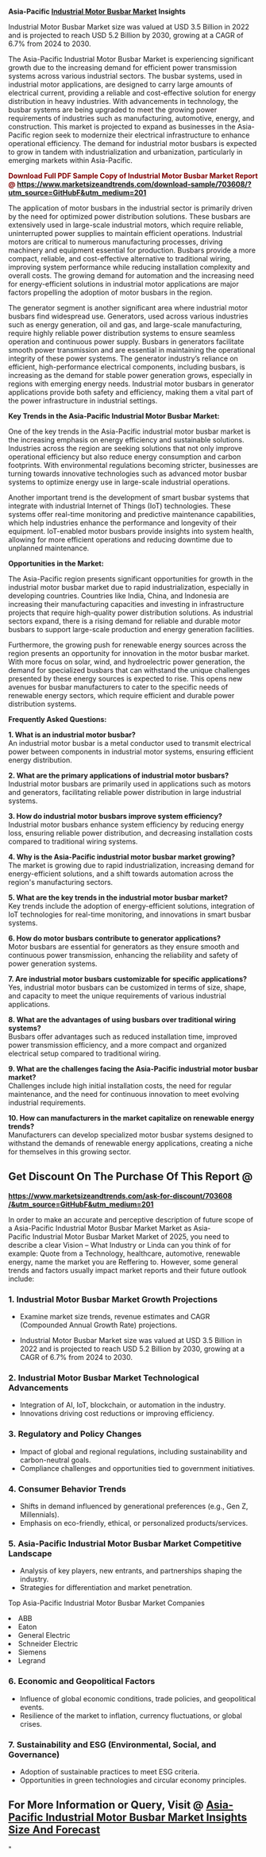 <p><strong>Asia-Pacific&nbsp;<a href=""https://www.marketsizeandtrends.com/download-sample/703608/&amp;utm_source=GitHubF&amp;utm_medium=201"">Industrial Motor Busbar Market</a> Insights</strong></p><p>Industrial Motor Busbar Market size was valued at USD 3.5 Billion in 2022 and is projected to reach USD 5.2 Billion by 2030, growing at a CAGR of 6.7% from 2024 to 2030.</p><p><p>The Asia-Pacific Industrial Motor Busbar Market is experiencing significant growth due to the increasing demand for efficient power transmission systems across various industrial sectors. The busbar systems, used in industrial motor applications, are designed to carry large amounts of electrical current, providing a reliable and cost-effective solution for energy distribution in heavy industries. With advancements in technology, the busbar systems are being upgraded to meet the growing power requirements of industries such as manufacturing, automotive, energy, and construction. This market is projected to expand as businesses in the Asia-Pacific region seek to modernize their electrical infrastructure to enhance operational efficiency. The demand for industrial motor busbars is expected to grow in tandem with industrialization and urbanization, particularly in emerging markets within Asia-Pacific. <b><p><strong><span style="color: #800000;">Download Full PDF Sample Copy of Industrial Motor Busbar Market Report @</span>&nbsp;</strong><a href="https://www.marketsizeandtrends.com/download-sample/703608/?utm_source=GitHubF&amp;utm_medium=201" target="_blank">https://www.marketsizeandtrends.com/download-sample/703608/?utm_source=GitHubF&amp;utm_medium=201</a></p></b></p><p>The application of motor busbars in the industrial sector is primarily driven by the need for optimized power distribution solutions. These busbars are extensively used in large-scale industrial motors, which require reliable, uninterrupted power supplies to maintain efficient operations. Industrial motors are critical to numerous manufacturing processes, driving machinery and equipment essential for production. Busbars provide a more compact, reliable, and cost-effective alternative to traditional wiring, improving system performance while reducing installation complexity and overall costs. The growing demand for automation and the increasing need for energy-efficient solutions in industrial motor applications are major factors propelling the adoption of motor busbars in the region.</p><p>The generator segment is another significant area where industrial motor busbars find widespread use. Generators, used across various industries such as energy generation, oil and gas, and large-scale manufacturing, require highly reliable power distribution systems to ensure seamless operation and continuous power supply. Busbars in generators facilitate smooth power transmission and are essential in maintaining the operational integrity of these power systems. The generator industry’s reliance on efficient, high-performance electrical components, including busbars, is increasing as the demand for stable power generation grows, especially in regions with emerging energy needs. Industrial motor busbars in generator applications provide both safety and efficiency, making them a vital part of the power infrastructure in industrial settings.</p><p><b>Key Trends in the Asia-Pacific Industrial Motor Busbar Market:</b></p><p>One of the key trends in the Asia-Pacific industrial motor busbar market is the increasing emphasis on energy efficiency and sustainable solutions. Industries across the region are seeking solutions that not only improve operational efficiency but also reduce energy consumption and carbon footprints. With environmental regulations becoming stricter, businesses are turning towards innovative technologies such as advanced motor busbar systems to optimize energy use in large-scale industrial operations.</p><p>Another important trend is the development of smart busbar systems that integrate with industrial Internet of Things (IoT) technologies. These systems offer real-time monitoring and predictive maintenance capabilities, which help industries enhance the performance and longevity of their equipment. IoT-enabled motor busbars provide insights into system health, allowing for more efficient operations and reducing downtime due to unplanned maintenance.</p><p><b>Opportunities in the Market:</b></p><p>The Asia-Pacific region presents significant opportunities for growth in the industrial motor busbar market due to rapid industrialization, especially in developing countries. Countries like India, China, and Indonesia are increasing their manufacturing capacities and investing in infrastructure projects that require high-quality power distribution solutions. As industrial sectors expand, there is a rising demand for reliable and durable motor busbars to support large-scale production and energy generation facilities.</p><p>Furthermore, the growing push for renewable energy sources across the region presents an opportunity for innovation in the motor busbar market. With more focus on solar, wind, and hydroelectric power generation, the demand for specialized busbars that can withstand the unique challenges presented by these energy sources is expected to rise. This opens new avenues for busbar manufacturers to cater to the specific needs of renewable energy sectors, which require efficient and durable power distribution systems.</p><p><b>Frequently Asked Questions:</b></p><p><b>1. What is an industrial motor busbar?</b><br> An industrial motor busbar is a metal conductor used to transmit electrical power between components in industrial motor systems, ensuring efficient energy distribution.</p><p><b>2. What are the primary applications of industrial motor busbars?</b><br> Industrial motor busbars are primarily used in applications such as motors and generators, facilitating reliable power distribution in large industrial systems.</p><p><b>3. How do industrial motor busbars improve system efficiency?</b><br> Industrial motor busbars enhance system efficiency by reducing energy loss, ensuring reliable power distribution, and decreasing installation costs compared to traditional wiring systems.</p><p><b>4. Why is the Asia-Pacific industrial motor busbar market growing?</b><br> The market is growing due to rapid industrialization, increasing demand for energy-efficient solutions, and a shift towards automation across the region's manufacturing sectors.</p><p><b>5. What are the key trends in the industrial motor busbar market?</b><br> Key trends include the adoption of energy-efficient solutions, integration of IoT technologies for real-time monitoring, and innovations in smart busbar systems.</p><p><b>6. How do motor busbars contribute to generator applications?</b><br> Motor busbars are essential for generators as they ensure smooth and continuous power transmission, enhancing the reliability and safety of power generation systems.</p><p><b>7. Are industrial motor busbars customizable for specific applications?</b><br> Yes, industrial motor busbars can be customized in terms of size, shape, and capacity to meet the unique requirements of various industrial applications.</p><p><b>8. What are the advantages of using busbars over traditional wiring systems?</b><br> Busbars offer advantages such as reduced installation time, improved power transmission efficiency, and a more compact and organized electrical setup compared to traditional wiring.</p><p><b>9. What are the challenges facing the Asia-Pacific industrial motor busbar market?</b><br> Challenges include high initial installation costs, the need for regular maintenance, and the need for continuous innovation to meet evolving industrial requirements.</p><p><b>10. How can manufacturers in the market capitalize on renewable energy trends?</b><br> Manufacturers can develop specialized motor busbar systems designed to withstand the demands of renewable energy applications, creating a niche for themselves in this growing sector.</p></p><h2><strong>Get Discount On The Purchase Of This Report @&nbsp;</strong></h2><p><strong><a href=""https://www.marketsizeandtrends.com/ask-for-discount/703608/&amp;utm_source=GitHubF&amp;utm_medium=201"" target=""_blank"">https://www.marketsizeandtrends.com/ask-for-discount/703608<br />/&amp;utm_source=GitHubF&amp;utm_medium=201</a></strong></p><p>In order to make an accurate and perceptive description of future scope of a Asia-Pacific&nbsp;Industrial Motor Busbar Market Market as Asia-Pacific&nbsp;Industrial Motor Busbar Market Market of 2025, you need to describe a clear Vision &ndash; What Industry or Linda can you think of for example: Quote from a Technology, healthcare, automotive, renewable energy, name the market you are Reffering to. However, some general trends and factors usually impact market reports and their future outlook include:</p><h3>1.&nbsp;<strong>Industrial Motor Busbar Market Growth Projections</strong></h3><ul><li>Examine market size trends, revenue estimates and CAGR (Compounded Annual Growth Rate) projections.</li><li><p>Industrial Motor Busbar Market size was valued at USD 3.5 Billion in 2022 and is projected to reach USD 5.2 Billion by 2030, growing at a CAGR of 6.7% from 2024 to 2030.</p></li></ul><h3>2.&nbsp;<strong>Industrial Motor Busbar Market Technological Advancements</strong></h3><ul><li>Integration of AI, IoT, blockchain, or automation in the industry.</li><li>Innovations driving cost reductions or improving efficiency.</li></ul><h3>3.&nbsp;<strong>Regulatory and Policy Changes</strong></h3><ul><li>Impact of global and regional regulations, including sustainability and carbon-neutral goals.</li><li>Compliance challenges and opportunities tied to government initiatives.</li></ul><h3>4.&nbsp;<strong>Consumer Behavior Trends</strong></h3><ul><li>Shifts in demand influenced by generational preferences (e.g., Gen Z, Millennials).</li><li>Emphasis on eco-friendly, ethical, or personalized products/services.</li></ul><h3>5.&nbsp;<strong>Asia-Pacific Industrial Motor Busbar Market Competitive Landscape</strong></h3><ul><li>Analysis of key players, new entrants, and partnerships shaping the industry.</li><li>Strategies for differentiation and market penetration.</li></ul><p data-pm-slice=""1 1 []"">Top Asia-Pacific Industrial Motor Busbar Market Companies</p><div data-test-id=""""><p><li>ABB</li><li> Eaton</li><li> General Electric</li><li> Schneider Electric</li><li> Siemens</li><li> Legrand</li></p></div><h3>6.&nbsp;<strong>Economic and Geopolitical Factors</strong></h3><ul><li>Influence of global economic conditions, trade policies, and geopolitical events.</li><li>Resilience of the market to inflation, currency fluctuations, or global crises.</li></ul><h3>7.&nbsp;<strong>Sustainability and ESG (Environmental, Social, and Governance)</strong></h3><ul><li>Adoption of sustainable practices to meet ESG criteria.</li><li>Opportunities in green technologies and circular economy principles.</li></ul><h2><strong>For More Information or Query, Visit @&nbsp;</strong><a href=""https://www.verifiedmarketreports.com/product/industrial-motor-busbar-market/"" target=""_blank"">Asia-Pacific Industrial Motor Busbar Market Insights Size And Forecast</a></h2>"
